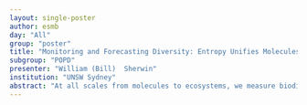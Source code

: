 ```yaml
---
layout: single-poster
author: esmb
day: "All"
group: "poster"
title: "Monitoring and Forecasting Diversity: Entropy Unifies Molecules and Ecosystems"
subgroup: "POPD"
presenter: "William (Bill)  Sherwin"
institution: "UNSW Sydney"
abstract: "At all scales from molecules to ecosystems, we measure biodiversity to indicate outcomes of natural changes or threatening processes, so that we can compare these with forecasts under various management schemes.   Every biodiversity level has four basic processes – dispersal, adaptation, random change, and generation of novel ecosystems, species, or genetic variants.  How can we exploit this similarity?  Entropy is an obvious choice, being a general forecasting and measurement tool throughout science.  It is also a simple transform of the biodiversity-measure ‘profile’:  Richness; Gini-Simpson; and Shannon.  Conservation managers mostly use Richness and Shannon for biodiversity measurement, and have some forecasts for MaxEnt (Shannon) and Simpson - so there is a mismatch between what is forecast and measured.  In contrast, measures and forecasts in molecular ecology are now well developed for the entire profile of biodiversity-measures, within and between areas (Trends Ecol.Evol. 32:948).  Shannon approaches outperform others in some important tasks, such as tracing rangeshift or invasion, and genetic estimates of dispersal for input to metapopulation models.  Thus the stage is set to unify our monitoring and forecasting of these four processes that are common across all biodiversity levels, using a complete diversity profile that encompasses Richness, Shannon and Simpson.  This will integrate well with the many entropic methods in studies of the physical environment."
---
```

